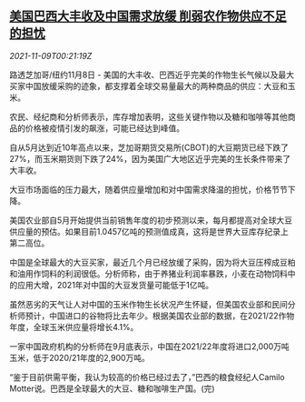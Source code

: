 <!--1636417863000-->
[美国巴西大丰收及中国需求放缓 削弱农作物供应不足的担忧](https://cn.reuters.com/article/usa-brazil-china-grain-1108-mon-idCNKBS2HU00X)
------

<div><i>2021-11-09T00:21:19Z</i></div><p>路透芝加哥/纽约11月8日 - 美国的大丰收、巴西近乎完美的作物生长气候以及最大买家中国放缓采购的迹象，都支撑着全球交易量最大的两种商品的供应：大豆和玉米。</p><p>农民、经纪商和分析师表示，库存增加表明，这些关键作物以及糖和咖啡等其他商品的价格被疫情引发的飙涨，可能已经达到峰值。</p><p>自从5月达到近10年高点以来，芝加哥期货交易所(CBOT)的大豆期货已经下跌了27%，而玉米期货则下跌了24%，因为美国广大地区近乎完美的生长条件带来了大丰收。</p><p>大豆市场面临的压力最大，随着供应量增加和对中国需求降温的担忧，价格节节下降。</p><p>美国农业部自5月开始提供当前销售年度的初步预测以来，每月都提高对全球大豆供应量的预估。如果目前1.0457亿吨的预测值成真，这将是世界大豆库存纪录上第二高位。</p><p>中国是全球最大的大豆买家，最近几个月已经放缓了采购，因为将大豆压榨成豆粕和油用作饲料的利润很低。分析师称，由于养猪业利润率暴跌，小麦在动物饲料中的应用大增，2021年对中国的大豆发货量可能低于1亿吨。</p><p>虽然恶劣的天气让人对中国的玉米作物生长状况产生怀疑，但美国农业部和民间分析师预计，中国进口的谷物将比去年少。根据美国农业部的数据，在2021/22作物年度，全球玉米供应量将增长4.1%。</p><p>一家中国政府机构的分析师在9月底表示，中国在2021/22年度将进口2,000万吨玉米，低于2020/21年度的2,900万吨。</p><p>“鉴于目前供需平衡，我认为较高的价格已经过去了，”巴西的粮食经纪人Camilo Motter说。巴西是全球最大的大豆、糖和咖啡生产国。(完)</p>
